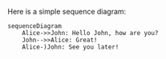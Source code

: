 Here is a simple sequence diagram:

```mermaid
sequenceDiagram
    Alice->>John: Hello John, how are you?
    John-->>Alice: Great!
    Alice-)John: See you later!
```
